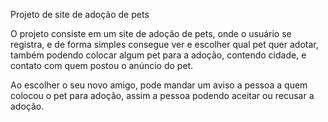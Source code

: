 Projeto de site de adoção de pets

O projeto consiste em um site de adoção de pets, onde o usuário se registra, e de forma simples consegue ver e escolher qual pet quer adotar, também podendo
colocar algum pet para a adoção, contendo cidade, e contato com quem postou o anúncio do pet.

Ao escolher o seu novo amigo, pode mandar um aviso a pessoa a quem colocou o pet para adoção, assim a pessoa podendo aceitar ou recusar a adoção.
